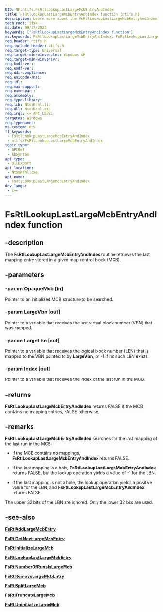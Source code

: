 ```yaml
---
UID: NF:ntifs.FsRtlLookupLastLargeMcbEntryAndIndex
title: FsRtlLookupLastLargeMcbEntryAndIndex function (ntifs.h)
description: Learn more about the FsRtlLookupLastLargeMcbEntryAndIndex function.
tech.root: ifsk
ms.date: 09/27/2023
keywords: ["FsRtlLookupLastLargeMcbEntryAndIndex function"]
ms.keywords: FsRtlLookupLastLargeMcbEntryAndIndex, FsRtlLookupLastLargeMcbEntryAndIndex routine [Installable File System Drivers], fsrtlref_d7148458-8a3c-4633-8be3-578623ba4d01.xml, ifsk.fsrtllookuplastlargemcbentryandindex, ntifs/FsRtlLookupLastLargeMcbEntryAndIndex
req.header: ntifs.h
req.include-header: Ntifs.h
req.target-type: Universal
req.target-min-winverclnt: Windows XP
req.target-min-winversvr: 
req.kmdf-ver: 
req.umdf-ver: 
req.ddi-compliance: 
req.unicode-ansi: 
req.idl: 
req.max-support: 
req.namespace: 
req.assembly: 
req.type-library: 
req.lib: NtosKrnl.lib
req.dll: NtosKrnl.exe
req.irql: <= APC_LEVEL
targetos: Windows
req.typenames: 
ms.custom: RS5
f1_keywords:
 - FsRtlLookupLastLargeMcbEntryAndIndex
 - ntifs/FsRtlLookupLastLargeMcbEntryAndIndex
topic_type:
 - APIRef
 - kbSyntax
api_type:
 - DllExport
api_location:
 - NtosKrnl.exe
api_name:
 - FsRtlLookupLastLargeMcbEntryAndIndex
dev_langs:
 - c++
---
```


# FsRtlLookupLastLargeMcbEntryAndIndex function

## -description

The **FsRtlLookupLastLargeMcbEntryAndIndex** routine retrieves the last mapping entry stored in a given map control block (MCB).

## -parameters

### -param OpaqueMcb [in]

Pointer to an initialized MCB structure to be searched.

### -param LargeVbn [out]

Pointer to a variable that receives the last virtual block number (VBN) that was mapped.

### -param LargeLbn [out]

Pointer to a variable that receives the logical block number (LBN) that is mapped to the VBN pointed to by **LargeVbn**, or -1 if no such LBN exists.

### -param Index [out]

Pointer to a variable that receives the index of the last run in the MCB.

## -returns

**FsRtlLookupLastLargeMcbEntryAndIndex** returns FALSE if the MCB contains no mapping entries, FALSE otherwise.

## -remarks

**FsRtlLookupLastLargeMcbEntryAndIndex** searches for the last mapping of the last run in the MCB:

* If the MCB contains no mappings, **FsRtlLookupLastLargeMcbEntryAndIndex** returns FALSE.

* If the last mapping is a hole, **FsRtlLookupLastLargeMcbEntryAndIndex** returns FALSE, but the lookup operation yields a value of -1 for the LBN.

* If the last mapping is not a hole, the lookup operation yields a positive value for the LBN, and **FsRtlLookupLastLargeMcbEntryAndIndex** returns FALSE.

The upper 32 bits of the LBN are ignored. Only the lower 32 bits are used.

## -see-also

[**FsRtlAddLargeMcbEntry**](nf-ntifs-_fsrtl_advanced_fcb_header-fsrtladdlargemcbentry.md)

[**FsRtlGetNextLargeMcbEntry**](nf-ntifs-_fsrtl_advanced_fcb_header-fsrtlgetnextlargemcbentry.md)

[**FsRtlInitializeLargeMcb**](nf-ntifs-_fsrtl_advanced_fcb_header-fsrtlinitializelargemcb.md)

[**FsRtlLookupLastLargeMcbEntry**](nf-ntifs-_fsrtl_advanced_fcb_header-fsrtllookuplastlargemcbentry.md)

[**FsRtlNumberOfRunsInLargeMcb**](nf-ntifs-_fsrtl_advanced_fcb_header-fsrtlnumberofrunsinlargemcb.md)

[**FsRtlRemoveLargeMcbEntry**](nf-ntifs-_fsrtl_advanced_fcb_header-fsrtlremovelargemcbentry.md)

[**FsRtlSplitLargeMcb**](nf-ntifs-_fsrtl_advanced_fcb_header-fsrtlsplitlargemcb.md)

[**FsRtlTruncateLargeMcb**](nf-ntifs-_fsrtl_advanced_fcb_header-fsrtltruncatelargemcb.md)

[**FsRtlUninitializeLargeMcb**](nf-ntifs-_fsrtl_advanced_fcb_header-fsrtluninitializelargemcb.md)
